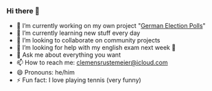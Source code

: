 ### Hi there 👋

- 🔭 I’m currently working on my own project "[German Election Polls](/german-election-polls)"
- 🌱 I’m currently learning new stuff every day
- 👯 I’m looking to collaborate on community projects
- 🤔 I’m looking for help with my english exam next week 😬
- 💬 Ask me about everything you want
- 📫 How to reach me: clemensrustemeier@icloud.com
- 😄 Pronouns: he/him
- ⚡ Fun fact: I love playing tennis (very funny)
